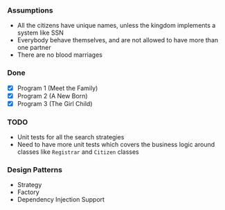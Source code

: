 ### Assumptions
   - All the citizens have unique names, unless the kingdom implements a system like SSN
   - Everybody behave themselves, and are not allowed to have more than one partner
   - There are no blood marriages

### Done
   - [x] Program 1 (Meet the Family)
   - [x] Program 2 (A New Born)
   - [x] Program 3 (The Girl Child)

### TODO
   - Unit tests for all the search strategies
   - Need to have more unit tests which covers the business logic around classes like `Registrar` and `Citizen` classes

### Design Patterns
   - Strategy
   - Factory
   - Dependency Injection Support





